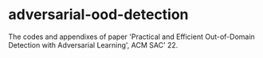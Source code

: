 # adversarial-ood-detection
The codes and appendixes of paper 'Practical and Efficient Out-of-Domain Detection with Adversarial Learning', ACM SAC' 22.
